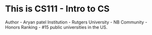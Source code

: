 # This is CS111 - Intro to CS

Author - Aryan patel
Institution - Rutgers University - NB
Community - Honors 
Ranking - #15 public universities in the US.